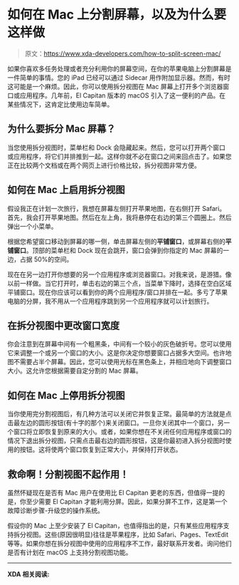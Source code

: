 # 如何在 Mac 上分割屏幕，以及为什么要这样做

> 原文：<https://www.xda-developers.com/how-to-split-screen-mac/>

如果你喜欢多任务处理或者充分利用你的屏幕空间，在你的苹果电脑上分割屏幕是一件简单的事情。您的 iPad 已经可以通过 Sidecar 用作附加显示器。然而，有时这可能是一个麻烦。因此，你可以使用拆分视图在 Mac 屏幕上打开多个浏览器窗口或应用程序。几年前，El Capitan 版本的 macOS 引入了这一便利的产品。在某些情况下，这肯定比使用边车简单。

## 为什么要拆分 Mac 屏幕？

当您使用拆分视图时，菜单栏和 Dock 会隐藏起来。然后，您可以打开两个窗口或应用程序，将它们并排推到一起。这样你就不必在窗口之间来回点击了。如果您正在比较两个文档或在两个网页上进行价格比较，拆分视图非常方便。

## 如何在 Mac 上启用拆分视图

假设我正在计划一次旅行，我想在屏幕左侧打开苹果地图，在右侧打开 Safari。首先，我会打开苹果地图。然后在左上角，我将悬停在右边的第三个圆圈上。然后弹出一个小菜单。

根据您希望窗口移动到屏幕的哪一侧，单击屏幕左侧的**平铺窗口**，或屏幕右侧的**平铺窗口**。顶部的菜单栏和 Dock 现在会跳开，窗口会弹到你指定的 Mac 屏幕的一边，占据 50%的空间。

现在在另一边打开你想要的另一个应用程序或浏览器窗口。对我来说，是游猎。像以前一样做。当它打开时，单击右边的第三个点，当菜单下降时，选择在空白区域平铺窗口。现在你应该可以看到你的两个应用程序/窗口并排在一起。多亏了苹果电脑的分屏，我不用从一个应用程序跳到另一个应用程序就可以计划旅行。

## 在拆分视图中更改窗口宽度

你会注意到在屏幕中间有一个粗黑条，中间有一个较小的灰色破折号。您可以使用它来调整一个或另一个窗口的大小。这是你决定你想要窗口占据多大空间。也许地图不需要占半个屏幕。因此，您可以使用光标在黑色条上，并相应地向下调整窗口大小。这允许您根据需要自定分割的 Mac 屏幕。

## 如何在 Mac 上停用拆分视图

当你使用完分割视图后，有几种方法可以关闭它并恢复正常。最简单的方法就是点击最左边的圆形按钮(有十字的那个)来关闭窗口。一旦你关闭其中一个窗口，另一个窗口将立即恢复到原来的大小。或者，如果你想在不关闭任何应用程序或窗口的情况下退出拆分视图，只需点击最右边的圆形按钮，这是你最初进入拆分视图时使用的按钮。这将使两个窗口恢复到正常大小，并保持打开状态。

## 救命啊！分割视图不起作用！

虽然怀疑现在是否有 Mac 用户在使用比 El Capitan 更老的东西，但值得一提的是，你至少需要 El Capitan 才能利用分屏。因此，如果分屏不工作，这是第一个故障诊断步骤-升级您的操作系统。

假设你的 Mac 上至少安装了 El Capitan，也值得指出的是，只有某些应用程序支持拆分视图。这些(原因很明显)往往是苹果程序，比如 Safari、Pages、TextEdit 等等。如果你想在拆分视图中使用的应用程序不工作，最好联系开发者。询问他们是否有计划在 macOS 上支持分割视图功能。

* * *

**XDA 相关阅读:**